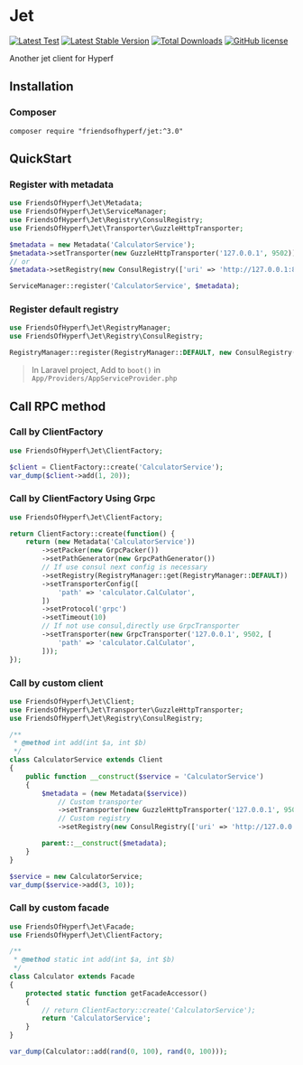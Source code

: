 # Jet

[![Latest Test](https://github.com/friendsofhyperf/jet/workflows/tests/badge.svg)](https://github.com/friendsofhyperf/jet/actions)
[![Latest Stable Version](https://img.shields.io/packagist/v/friendsofhyperf/jet)](https://packagist.org/packages/friendsofhyperf/jet)
[![Total Downloads](https://img.shields.io/packagist/dt/friendsofhyperf/jet)](https://packagist.org/packages/friendsofhyperf/jet)
[![GitHub license](https://img.shields.io/github/license/friendsofhyperf/jet)](https://github.com/friendsofhyperf/jet)

Another jet client for Hyperf

## Installation

### Composer

```shell
composer require "friendsofhyperf/jet:^3.0"
```

## QuickStart

### Register with metadata

```php
use FriendsOfHyperf\Jet\Metadata;
use FriendsOfHyperf\Jet\ServiceManager;
use FriendsOfHyperf\Jet\Registry\ConsulRegistry;
use FriendsOfHyperf\Jet\Transporter\GuzzleHttpTransporter;

$metadata = new Metadata('CalculatorService');
$metadata->setTransporter(new GuzzleHttpTransporter('127.0.0.1', 9502));
// or
$metadata->setRegistry(new ConsulRegistry(['uri' => 'http://127.0.0.1:8500']));

ServiceManager::register('CalculatorService', $metadata);
```

### Register default registry

```php
use FriendsOfHyperf\Jet\RegistryManager;
use FriendsOfHyperf\Jet\Registry\ConsulRegistry;

RegistryManager::register(RegistryManager::DEFAULT, new ConsulRegistry(['uri' => $uri, 'timeout' => 1]));
```

> In Laravel project, Add to `boot()` in `App/Providers/AppServiceProvider.php`

## Call RPC method

### Call by ClientFactory

```php
use FriendsOfHyperf\Jet\ClientFactory;

$client = ClientFactory::create('CalculatorService');
var_dump($client->add(1, 20));
```

### Call by ClientFactory Using Grpc

```php
use FriendsOfHyperf\Jet\ClientFactory;

return ClientFactory::create(function() {
    return (new Metadata('CalculatorService'))
        ->setPacker(new GrpcPacker())
        ->setPathGenerator(new GrpcPathGenerator())
        // If use consul next config is necessary
        ->setRegistry(RegistryManager::get(RegistryManager::DEFAULT))
        ->setTransporterConfig([
            'path' => 'calculator.CalCulator',
        ])
        ->setProtocol('grpc')
        ->setTimeout(10)
        // If not use consul,directly use GrpcTransporter 
        ->setTransporter(new GrpcTransporter('127.0.0.1', 9502, [
            'path' => 'calculator.CalCulator',
        ]));
});
```

### Call by custom client

```php
use FriendsOfHyperf\Jet\Client;
use FriendsOfHyperf\Jet\Transporter\GuzzleHttpTransporter;
use FriendsOfHyperf\Jet\Registry\ConsulRegistry;

/**
 * @method int add(int $a, int $b)
 */
class CalculatorService extends Client
{
    public function __construct($service = 'CalculatorService')
    {
        $metadata = (new Metadata($service))
            // Custom transporter
            ->setTransporter(new GuzzleHttpTransporter('127.0.0.1', 9502))
            // Custom registry
            ->setRegistry(new ConsulRegistry(['uri' => 'http://127.0.0.1:8500']));

        parent::__construct($metadata);
    }
}

$service = new CalculatorService;
var_dump($service->add(3, 10));
```

### Call by custom facade

```php
use FriendsOfHyperf\Jet\Facade;
use FriendsOfHyperf\Jet\ClientFactory;

/**
 * @method static int add(int $a, int $b)
 */
class Calculator extends Facade
{
    protected static function getFacadeAccessor()
    {
        // return ClientFactory::create('CalculatorService');
        return 'CalculatorService';
    }
}

var_dump(Calculator::add(rand(0, 100), rand(0, 100)));
```
